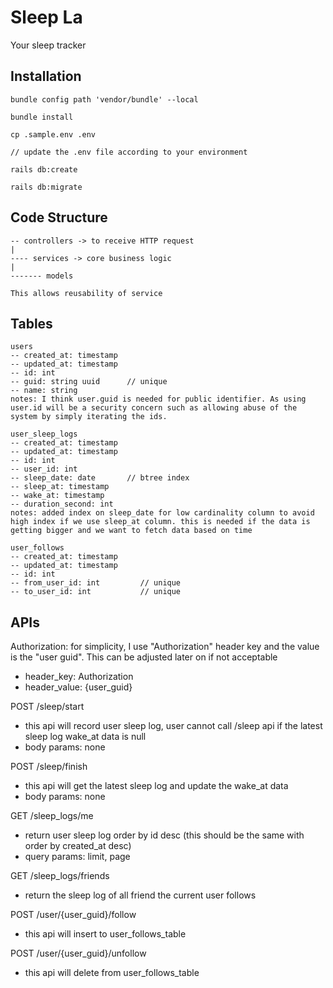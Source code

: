 # Sleep La

Your sleep tracker

## Installation

```
bundle config path 'vendor/bundle' --local

bundle install

cp .sample.env .env

// update the .env file according to your environment

rails db:create

rails db:migrate
```

## Code Structure

```
-- controllers -> to receive HTTP request
|
---- services -> core business logic
|
------- models

This allows reusability of service
```

## Tables

```
users
-- created_at: timestamp
-- updated_at: timestamp
-- id: int
-- guid: string uuid      // unique
-- name: string
notes: I think user.guid is needed for public identifier. As using user.id will be a security concern such as allowing abuse of the system by simply iterating the ids.

user_sleep_logs
-- created_at: timestamp
-- updated_at: timestamp
-- id: int
-- user_id: int
-- sleep_date: date       // btree index
-- sleep_at: timestamp
-- wake_at: timestamp
-- duration_second: int
notes: added index on sleep_date for low cardinality column to avoid high index if we use sleep_at column. this is needed if the data is getting bigger and we want to fetch data based on time

user_follows
-- created_at: timestamp
-- updated_at: timestamp
-- id: int
-- from_user_id: int         // unique
-- to_user_id: int           // unique
```

## APIs

Authorization: for simplicity, I use "Authorization" header key and the value is the "user guid". This can be adjusted later on if not acceptable
- header_key: Authorization
- header_value: {user_guid}

POST /sleep/start
- this api will record user sleep log, user cannot call /sleep api if the latest sleep log wake_at data is null
- body params: none

POST /sleep/finish
- this api will get the latest sleep log and update the wake_at data
- body params: none

GET /sleep_logs/me
- return user sleep log order by id desc (this should be the same with order by created_at desc)
- query params: limit, page

GET /sleep_logs/friends
- return the sleep log of all friend the current user follows

POST /user/{user_guid}/follow
- this api will insert to user_follows_table

POST /user/{user_guid}/unfollow
- this api will delete from user_follows_table
